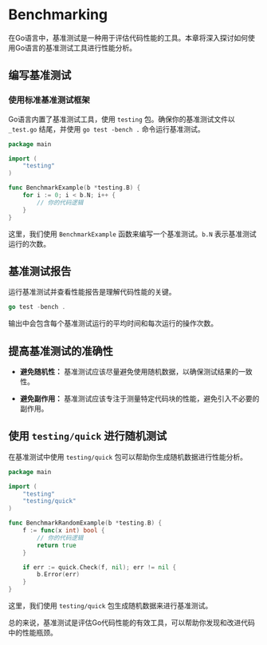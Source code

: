 # Benchmarking

在Go语言中，基准测试是一种用于评估代码性能的工具。本章将深入探讨如何使用Go语言的基准测试工具进行性能分析。

## 编写基准测试

### 使用标准基准测试框架

Go语言内置了基准测试工具，使用 `testing` 包。确保你的基准测试文件以 `_test.go` 结尾，并使用 `go test -bench .` 命令运行基准测试。

```go
package main

import (
	"testing"
)

func BenchmarkExample(b *testing.B) {
	for i := 0; i < b.N; i++ {
		// 你的代码逻辑
	}
}
```

这里，我们使用 `BenchmarkExample` 函数来编写一个基准测试。`b.N` 表示基准测试运行的次数。

## 基准测试报告

运行基准测试并查看性能报告是理解代码性能的关键。

```go
go test -bench .
```

输出中会包含每个基准测试运行的平均时间和每次运行的操作次数。

## 提高基准测试的准确性

- **避免随机性：** 基准测试应该尽量避免使用随机数据，以确保测试结果的一致性。
  
- **避免副作用：** 基准测试应该专注于测量特定代码块的性能，避免引入不必要的副作用。

## 使用 `testing/quick` 进行随机测试

在基准测试中使用 `testing/quick` 包可以帮助你生成随机数据进行性能分析。

```go
package main

import (
	"testing"
	"testing/quick"
)

func BenchmarkRandomExample(b *testing.B) {
	f := func(x int) bool {
		// 你的代码逻辑
		return true
	}

	if err := quick.Check(f, nil); err != nil {
		b.Error(err)
	}
}
```

这里，我们使用 `testing/quick` 包生成随机数据来进行基准测试。

总的来说，基准测试是评估Go代码性能的有效工具，可以帮助你发现和改进代码中的性能瓶颈。
